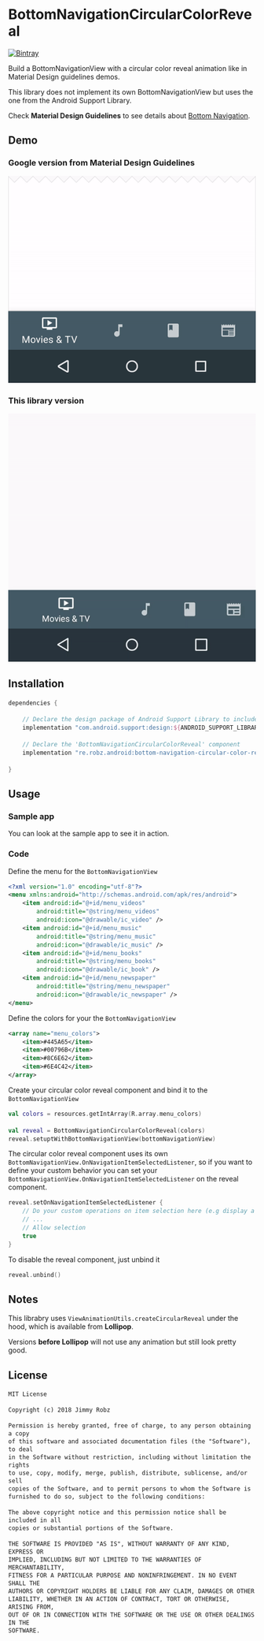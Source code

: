 # BottomNavigationCircularColorReveal

[![Bintray](https://api.bintray.com/packages/jimmyrobz/maven/bottom-navigation-circular-color-reveal/images/download.svg)](https://bintray.com/jimmyrobz/maven/bottom-navigation-circular-color-reveal/_latestVersion)

Build a BottomNavigationView with a circular color reveal animation like in Material Design guidelines demos.

This library does not implement its own BottomNavigationView but uses the one from the Android Support Library.

Check **Material Design Guidelines** to see details about [Bottom Navigation](https://material.io/guidelines/components/bottom-navigation.html).

## Demo

### Google version from Material Design Guidelines

![Google](https://raw.githubusercontent.com/JimmyRobz/BottomNavigationCircularColorReveal/master/gifs/google.gif "Google version from Material Design Guidelines")

### This library version

![Me](https://raw.githubusercontent.com/JimmyRobz/BottomNavigationCircularColorReveal/master/gifs/library.gif "This library version")

## Installation

```gradle
dependencies {

    // Declare the design package of Android Support Library to include the BottomNavigationView
    implementation "com.android.support:design:${ANDROID_SUPPORT_LIBRARY_VERSION}"
    
    // Declare the 'BottomNavigationCircularColorReveal' component
    implementation "re.robz.android:bottom-navigation-circular-color-reveal:1.0.0"
    
}
```

## Usage

### Sample app

You can look at the sample app to see it in action.

### Code

Define the menu for the `BottomNavigationView`

```xml
<?xml version="1.0" encoding="utf-8"?>
<menu xmlns:android="http://schemas.android.com/apk/res/android">
    <item android:id="@+id/menu_videos"
        android:title="@string/menu_videos"
        android:icon="@drawable/ic_video" />
    <item android:id="@+id/menu_music"
        android:title="@string/menu_music"
        android:icon="@drawable/ic_music" />
    <item android:id="@+id/menu_books"
        android:title="@string/menu_books"
        android:icon="@drawable/ic_book" />
    <item android:id="@+id/menu_newspaper"
        android:title="@string/menu_newspaper"
        android:icon="@drawable/ic_newspaper" />
</menu>
```

Define the colors for your the `BottomNavigationView`

```xml
<array name="menu_colors">
    <item>#445A65</item>
    <item>#00796B</item>
    <item>#8C6E62</item>
    <item>#6E4C42</item>
</array>
```

Create your circular color reveal component and bind it to the `BottomNavigationView`

```kotlin
val colors = resources.getIntArray(R.array.menu_colors)

val reveal = BottomNavigationCircularColorReveal(colors)
reveal.setuptWithBottomNavigationView(bottomNavigationView)
```

The circular color reveal component uses its own `BottomNavigationView.OnNavigationItemSelectedListener`, 
so if you want to define your custom behavior you can set your `BottomNavigationView.OnNavigationItemSelectedListener` on the reveal component.


```kotlin
reveal.setOnNavigationItemSelectedListener {
    // Do your custom operations on item selection here (e.g display a fragment)
    // ...
    // Allow selection
    true
}
```

To disable the reveal component, just unbind it

```kotlin
reveal.unbind()
```

## Notes

This librabry uses `ViewAnimationUtils.createCircularReveal` under the hood, which is available from **Lollipop**.

Versions **before Lollipop** will not use any animation but still look pretty good.

## License

```
MIT License

Copyright (c) 2018 Jimmy Robz

Permission is hereby granted, free of charge, to any person obtaining a copy
of this software and associated documentation files (the "Software"), to deal
in the Software without restriction, including without limitation the rights
to use, copy, modify, merge, publish, distribute, sublicense, and/or sell
copies of the Software, and to permit persons to whom the Software is
furnished to do so, subject to the following conditions:

The above copyright notice and this permission notice shall be included in all
copies or substantial portions of the Software.

THE SOFTWARE IS PROVIDED "AS IS", WITHOUT WARRANTY OF ANY KIND, EXPRESS OR
IMPLIED, INCLUDING BUT NOT LIMITED TO THE WARRANTIES OF MERCHANTABILITY,
FITNESS FOR A PARTICULAR PURPOSE AND NONINFRINGEMENT. IN NO EVENT SHALL THE
AUTHORS OR COPYRIGHT HOLDERS BE LIABLE FOR ANY CLAIM, DAMAGES OR OTHER
LIABILITY, WHETHER IN AN ACTION OF CONTRACT, TORT OR OTHERWISE, ARISING FROM,
OUT OF OR IN CONNECTION WITH THE SOFTWARE OR THE USE OR OTHER DEALINGS IN THE
SOFTWARE.
```
